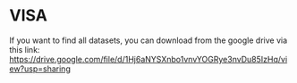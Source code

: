 # VISA
If you want to find all datasets, you can download from the google drive via this link: https://drive.google.com/file/d/1Hj6aNYSXnbo1vnvYOGRye3nvDu85IzHq/view?usp=sharing
